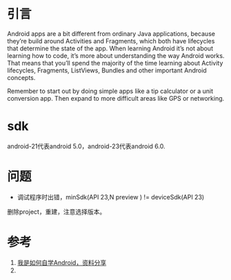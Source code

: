 # 引言
Android apps are a bit different from ordinary Java applications, because they’re build around Activities and Fragments, which both have lifecycles that determine the state of the app. When learning Android it’s not about learning how to code, it’s more about understanding the way Android works. That means that you’ll spend the majority of the time learning about Activity lifecycles, Fragments, ListViews, Bundles and other important Android concepts.

Remember to start out by doing simple apps like a tip calculator or a unit conversion app. Then expand to more difficult areas like GPS or networking.

# sdk
android-21代表android 5.0，android-23代表android 6.0.

# 问题

- 调试程序时出错，minSdk(API 23,N preview ) != deviceSdk(API 23)

删除project，重建，注意选择版本。

# 参考

1. [我是如何自学Android，资料分享](http://www.jianshu.com/p/2ee0e74abbdf)
2. 
